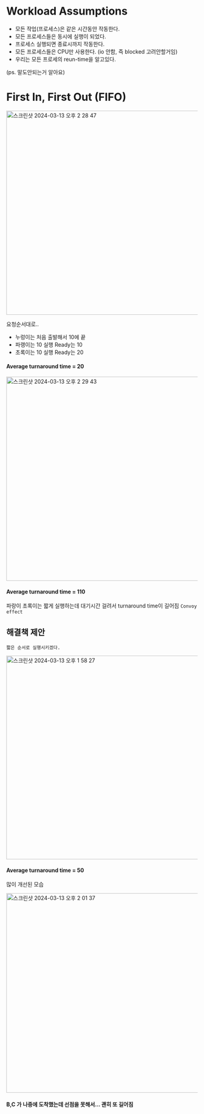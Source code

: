 # Workload Assumptions
- 모든 작업(프로세스)은 같은 시간동안 작동한다.
- 모든 프로세스들은 동시에 실행이 되었다.
- 프로세스 실행되면 종료시까지 작동한다.
- 모든 프로세스들은 CPU만 사용한다. (io 안함, 즉 blocked 고려안할거임)
- 우리는 모든 프로세의 reun-time을 알고있다.

(ps. 말도안되는거 알아요)

# First In, First Out (FIFO)  

<img width="537" alt="스크린샷 2024-03-13 오후 2 28 47" src="https://github.com/Mouon/OS/assets/137624597/e699d3b1-9d8c-4b0d-bf0c-7e7af3460905">

요청순서대로..

- 누렁이는 처음 출발해서 10에 끝
- 파랭이는 10 실행 Ready는 10
- 초록이는 10 실행 Ready는 20
#### Average turnaround time = 20

<img width="537" alt="스크린샷 2024-03-13 오후 2 29 43" src="https://github.com/Mouon/OS/assets/137624597/453e836a-ab50-425a-b4d7-47abc2e20f78">

#### Average turnaround time = 110
파랑이 초록이는 짧게 실행하는데 대기시간 걸려서 turnaround time이 길어짐 `Convoy effect`

## 해결책 제안
`짧은 순서로 실행시키겠다.`

<img width="536" alt="스크린샷 2024-03-13 오후 1 58 27" src="https://github.com/Mouon/OS/assets/137624597/3fcc5e2c-68fb-4d08-a8e5-84350c78ac21">

#### Average turnaround time = 50 
많이 개선된 모습


<img width="525" alt="스크린샷 2024-03-13 오후 2 01 37" src="https://github.com/Mouon/OS/assets/137624597/deec0761-3ace-4805-b1be-5de3ca2f94e7">

#### B,C 가 나중에 도착했는데 선점을 못해서... 괜히 또 길어짐 

